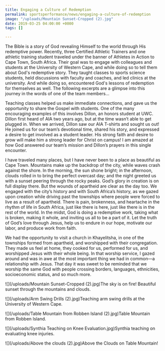 ```yaml
---
title: Engaging a Culture of Redemption
permalink: sportsperformance/news/engaging-a-culture-of-redemption
image: "/uploads/Mountain Sunset-Cropped (2).jpg"
date: 2019-03-25 04:00:00 +0000
tags: []

---
```

The Bible is a story of God revealing Himself to the world through His redemptive power. Recently, three Certified Athletic Trainers and one athletic training student traveled under the banner of Athletes in Action to Cape Town, South Africa. Their goal was to engage with colleagues and students at the University of Western Cape, and while doing so to tell them about God's redemptive story. They taught classes to sports science students, held discussions with faculty and coaches, and led clinics at the university. And while doing so, encountered God's lessons of redemption for themselves as well. The following excerpts are a glimpse into this journey in the words of one of the team members...

Teaching classes helped us make immediate connections, and gave us the opportunity to share the Gospel with students. One of the many encouraging examples of this involves Dillon, an honors student at UWC. Dillon first heard of AIA two years ago, but at the time wasn’t able to get plugged in. When we arrived, Dillon saw our AIA T-shirts and sought us out! He joined us for our team’s devotional time, shared his story, and expressed a desire to get involved as a student leader. His strong faith and desire to grow will make him a strong leader for Christ on campus! I am amazed at how God answered our team’s mission and Dillon’s prayers in this single encounter.

I have traveled many places, but I have never been to a place as beautiful as Cape Town. Mountains make up the backdrop of the city, while waves crash against the shore. In the morning, the sun shone bright; in the afternoon, clouds rolled in to bring the perfect overcast day; and the night greeted us with a sunset peering through the rocky peaks. God’s glory in creation is on full display there. But the wounds of apartheid are clear as the day too. We engaged with the city’s history and with South Africa’s history, as we gazed upon creation while driving past the townships where people were forced to live as a result of apartheid. There is pain, brokenness, and heartache in the rhythm of life in South Africa, just like there is here, just like there is in the rest of the world. In the midst, God is doing a redemptive work, taking what is broken, making it whole, and inviting us all to be a part of it. Let the truth of God’s love through Jesus, help us to endure in our hope, motivate our labor, and produce work from faith.

We had the opportunity to visit a church in Khayelitsha, in one of the townships formed from apartheid, and worshipped with their congregation. They made us feel at home, they cooked for us, performed for us, and worshipped Jesus with their whole being. In that worship service, I gazed around and was in awe at the most important thing we had in common—a relationship with Jesus. That day it was sweet to be reminded that we worship the same God with people crossing borders, languages, ethnicities, socioeconomic status, and so much more.

![](/uploads/Mountain Sunset-Cropped (2).jpg)The sky is on fire! Beautiful sunset through the mountains and clouds.

![](/uploads/Arm Swing Drills (2).jpg)Teaching arm swing drills at the University of Western Cape.

![](/uploads/Table Mountain from Robben Island (2).jpg)Table Mountain from Robben Island.

![](/uploads/Synthia Teaching on Knee Evaluation.jpg)Synthia teaching on evaluating knee injuries.

![](/uploads/Above the clouds (2).jpg)Above the Clouds on Table Mountain!